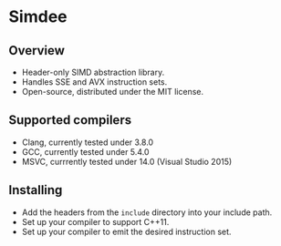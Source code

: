 # Simdee

## Overview

- Header-only SIMD abstraction library.
- Handles SSE and AVX instruction sets.
- Open-source, distributed under the MIT license.

## Supported compilers

- Clang, currently tested under 3.8.0
- GCC, currently tested under 5.4.0
- MSVC, currrently tested under 14.0 (Visual Studio 2015)

## Installing

- Add the headers from the `include` directory into your include path.
- Set up your compiler to support C++11.
- Set up your compiler to emit the desired instruction set.
